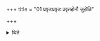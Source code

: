 +++
title = "01 प्रवृतःप्रवृतः प्रवृतहोमौ जुहोति"

+++

<details><summary>थिते</summary>

प्रवृतःप्रवृतः प्रवृतहोमौ जुहोति जुष्टो वाचो भूयासमृचा स्तोमं समर्धयेत्येताभ्याम् १
</details>
